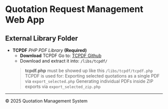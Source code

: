 # Quotation Request Management Web App

## External Library Folder

- **TCPDF** *PHP PDF Library* **(Required)**
    - **Download** TCPDF Go to: [TCPDF Github](https://github.com/tecnickcom/tcpdf)
   - Download and extract it into: `/libs/tcpdf/`
   > **tcpdf.php** must be showed up like this `/libs/tcpdf/tcpdf.php`
   > TCPDF is used for:
   > Exporting selected quotations as a single PDF via `export_selected.php`
   > Generating individual PDFs inside ZIP exports via `export_selected_zip.php`
---

© 2025 Quotation Management System